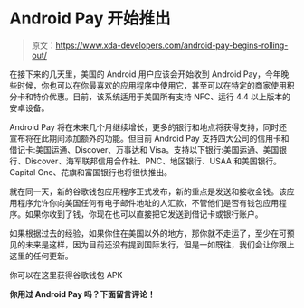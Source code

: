 # Android Pay 开始推出

> 原文：<https://www.xda-developers.com/android-pay-begins-rolling-out/>

在接下来的几天里，美国的 Android 用户应该会开始收到 Android Pay，今年晚些时候，你也可以在你最喜欢的应用程序中使用它，甚至可以在特定的商家使用积分卡和特价优惠。目前，该系统适用于美国所有支持 NFC、运行 4.4 以上版本的安卓设备。

Android Pay 将在未来几个月继续增长，更多的银行和地点将获得支持，同时还宣布将在此期间添加额外的功能。但目前 Android Pay 支持四大公司的信用卡和借记卡:美国运通、Discover、万事达和 Visa。支持以下银行:美国运通、美国银行、Discover、海军联邦信用合作社、PNC、地区银行、USAA 和美国银行。Capital One、花旗和富国银行也将很快推出。

就在同一天，新的谷歌钱包应用程序正式发布，新的重点是发送和接收金钱。该应用程序允许你向美国任何有电子邮件地址的人汇款，不管他们是否有钱包应用程序。如果你收到了钱，你现在也可以直接把它发送到借记卡或银行账户。

如果根据过去的经验，如果你住在美国以外的地方，那你就不走运了，至少在可预见的未来是这样，因为目前还没有提到国际发行，但是一如既往，我们会让你跟上这里的任何更新。

你可以在这里获得谷歌钱包 APK

**你用过 Android Pay 吗？下面留言评论！**